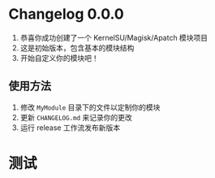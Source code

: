 # Changelog 0.0.0
1. 恭喜你成功创建了一个 KernelSU/Magisk/Apatch 模块项目
2. 这是初始版本，包含基本的模块结构
3. 开始自定义你的模块吧！
## 使用方法
1. 修改 `MyModule` 目录下的文件以定制你的模块
2. 更新 `CHANGELOG.md` 来记录你的更改
3. 运行 release 工作流发布新版本
# 测试